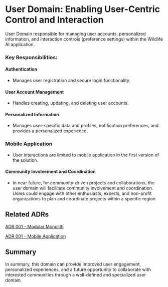 # User Domain: Enabling User-Centric Control and Interaction

User Domain responsible for managing user accounts, personalized information, and interaction controls (preference settings) within the Wildlife AI application.

### Key Responsibilities:

#### Authentication
* Manages user registration and secure login functionality.

#### User Account Management
* Handles creating, updating, and deleting user accounts.

#### Personalized Information
* Manages user-specific data and profiles, notification preferences, and provides a personalized experience.

### Mobile Application
* User interactions are limited to mobile application in the first version of the solution. 

#### Community Involvement and Coordination
* In near future, for community-driven projects and collaborations, the user domain will facilitate community involvement and coordination. Users could engage with other enthusiasts, experts, and non-profit organizations to plan and coordinate projects within a specific region.

## Related ADRs

[ADR 001 - Modular Monolith](../ADRs/ADR002-ModularMonolith.md)

[ADR 001 - Mobile Application](../ADRs/ADR004%20-%20Ease%20of%20Use%20-%20Mobile%20App%20Only.md)

## Summary
In summary, this domain can provide improved user engagement, personalized experiences, and a future opportunity to collaborate with interested communities through a well-defined and specialized user domain.

